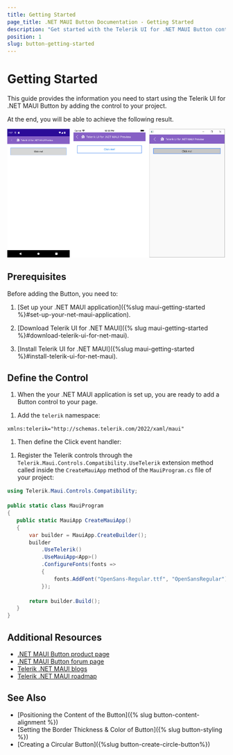 ```yaml
---
title: Getting Started
page_title: .NET MAUI Button Documentation - Getting Started
description: "Get started with the Telerik UI for .NET MAUI Button control and add the control to your .NET MAUI project."
position: 1
slug: button-getting-started
---
```


# Getting Started

This guide provides the information you need to start using the Telerik UI for .NET MAUI Button by adding the control to your project.

At the end, you will be able to achieve the following result.

![Button Getting Started](images/button-getting-started.png)

## Prerequisites

Before adding the Button, you need to:

1. [Set up your .NET MAUI application]({%slug maui-getting-started %}#set-up-your-net-maui-application).

1. [Download Telerik UI for .NET MAUI]({% slug maui-getting-started %}#download-telerik-ui-for-net-maui).

1. [Install Telerik UI for .NET MAUI]({%slug maui-getting-started %}#install-telerik-ui-for-net-maui).

## Define the Control

1. When the your .NET MAUI application is set up, you are ready to add a Button control to your page.

 <snippet id='button-getting-started-xaml' />

1. Add the `telerik` namespace:

 ```XAML
xmlns:telerik="http://schemas.telerik.com/2022/xaml/maui"
 ```

1. Then define the Click event handler:

 <snippet id='button-getting-started-click-event' />

1. Register the Telerik controls through the `Telerik.Maui.Controls.Compatibility.UseTelerik` extension method called inside the `CreateMauiApp` method of the `MauiProgram.cs` file of your project:

 ```C#
 using Telerik.Maui.Controls.Compatibility;

 public static class MauiProgram
 {
	public static MauiApp CreateMauiApp()
	{
		var builder = MauiApp.CreateBuilder();
		builder
			.UseTelerik()
			.UseMauiApp<App>()
			.ConfigureFonts(fonts =>
			{
				fonts.AddFont("OpenSans-Regular.ttf", "OpenSansRegular");
			});

		return builder.Build();
	}
 }           
 ```

## Additional Resources

- [.NET MAUI Button product page](https://www.telerik.com/maui-ui/button)
- [.NET MAUI Button forum page](https://www.telerik.com/forums/maui?tagId=1764)
- [Telerik .NET MAUI blogs](https://www.telerik.com/blogs/tag/.net-maui)
- [Telerik .NET MAUI roadmap](https://www.telerik.com/support/whats-new/maui-ui/roadmap)

## See Also

- [Positioning the Content of the Button]({% slug button-content-alignment %})
- [Setting the Border Thickness & Color of Button]({% slug button-styling %})
- [Creating a Circular Button]({%slug button-create-circle-button%})
